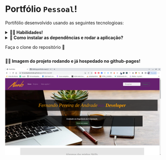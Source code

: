 # Portfólio `Pessoal`!
Portifólio desenvolvido usando as seguintes tecnologioas: 

<details>
  <summary><strong>👨‍💻 Habilidades!</strong></summary>

🚵 Habilidades exercitadas: </br>

-   Praticar `css`; </br>
-   Praticar `html`; </br>
-   Praticar `javascript`; </br>
-   Praticar `reactjs`; </br>
-   Praticar `bootstrap`. </br>
-   Praticar `deploy`. </br>
-   Praticar `https://formsubmit.co`. </br>

</details>

<details>
  <summary>
    <b>👀 Como instalar as dependências e rodar a aplicação?</b>
        <p>Faça o clone do repositório 🍛</p>
  </summary>

Instale as dependências com o comando:

```bash
npm install ou npm i
```

Agora use esse comando para iniciar a aplicação:

```bash
npm start
```

Agora abra seu navegador em = http://localhost:3000/#/

 Pronto !!! :)

</details>

<strong>👨‍💻 Imagem do projeto rodando e já hospedado no github-pages!</strong>

![projeto-rodando](/public/portfolio.png)
